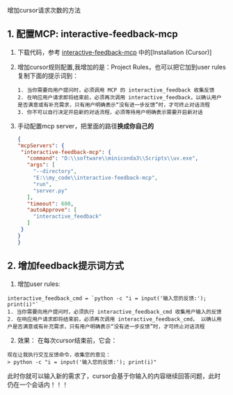 增加cursor请求次数的方法

## 1. 配置MCP: interactive-feedback-mcp

1. 下载代码，参考 [interactive-feedback-mcp](https://github.com/noopstudios/interactive-feedback-mcp) 中的[Installation (Cursor)]

2. 增加cursor规则配置,我增加的是：Project Rules，也可以把它加到user rules
   复制下面的提示词到：
   
   ```text
   1. 当你需要向用户提问时，必须调用 MCP 的 interactive_feedback 收集反馈
   2. 在响应用户请求即将结束前，必须再次调用 interactive_feedback，以确认用户是否满意或有补充需求，只有用户明确表示“没有进一步反馈”时，才可终止对话流程
   3. 你不可以自行决定开启新的对话流程，必须等待用户明确表示需要开启新对话
   ```

3. 手动配置mcp server，把里面的路径**换成你自己的**
   
   ```json
   {
   "mcpServers": {
    "interactive-feedback-mcp": {
      "command": "D:\\software\\miniconda3\\Scripts\\uv.exe",
      "args": [
        "--directory",
        "E:\\my_code\\interactive-feedback-mcp",
        "run",
        "server.py"
      ],
      "timeout": 600,
      "autoApprove": [
        "interactive_feedback"
      ]
    }
   }
   }
   ```

## 2. 增加feedback提示词方式

1. 增加user rules:

```
interactive_feedback_cmd = `python -c "i = input('输入您的反馈:'); print(i)"`
1. 当你需要向用户提问时，必须执行 interactive_feedback_cmd 收集用户输入的反馈
2. 在响应用户请求即将结束前，必须再次调用 interactive_feedback_cmd， 以确认用户是否满意或有补充需求，只有用户明确表示“没有进一步反馈”时，才可终止对话流程
```

2. 效果：
   在每次cursor结束前，它会：

```shell
现在让我执行交互反馈命令，收集您的意见：
> python -c "i = input('输入您的反馈:'); print(i)"
```

此时你就可以输入新的需求了，cursor会基于你输入的内容继续回答问题，此时仍在一个会话内！！！